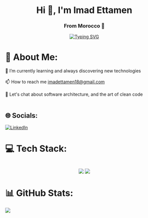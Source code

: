 <h1 align="center">Hi 👋, I'm Imad Ettamen</h1>
<h3 align="center">From Morocco 🤞</h3>

<div align="center"><a href="https://git.io/typing-svg"><img src="https://readme-typing-svg.demolab.com?font=Fira+Code&duration=4000&pause=1000&color=F78728FF&center=true&vCenter=true&random=false&width=435&lines=Software+Engineer;Full+Stack+Developer" alt="Typing SVG" /></a></div>

# 💫 About Me:
🌱 I’m currently learning and always discovering new technologies<br><br>📫 How to reach me imadettamen18@gmail.com<br><br>💬 Let's chat about software architecture, and the art of clean code<br><br>
<div align="center">
  
  <!--<img src="https://camo.githubusercontent.com/cae12fddd9d6982901d82580bdf321d81fb299141098ca1c2d4891870827bf17/68747470733a2f2f6d69726f2e6d656469756d2e636f6d2f6d61782f313336302f302a37513379765349765f7430696f4a2d5a2e676966">-->
  
</div>


## 🌐 Socials:
[![LinkedIn](https://img.shields.io/badge/LinkedIn-%230077B5.svg?logo=linkedin&logoColor=white)](https://linkedin.com/in/imadettamen88) 

# 💻 Tech Stack:
<br/>
<div align="center">
    <img src="https://skillicons.dev/icons?i=dotnet,spring,express,nodejs,java,cs,javascript,typescript,react,redux,angular,flutter," />
    <img src="https://skillicons.dev/icons?i=bootstrap,nestjs,graphql,rabbitmq,kafka,docker,grafana,azure,git,linux,firebase,mongodb,mysql" /><br>
</div>

# 📊 GitHub Stats:
![](https://github-readme-stats.vercel.app/api/top-langs/?username=imadett88&theme=nord&hide_border=false&include_all_commits=false&count_private=false&layout=compact)

<!-- Proudly created with GPRM ( https://gprm.itsvg.in ) -->
